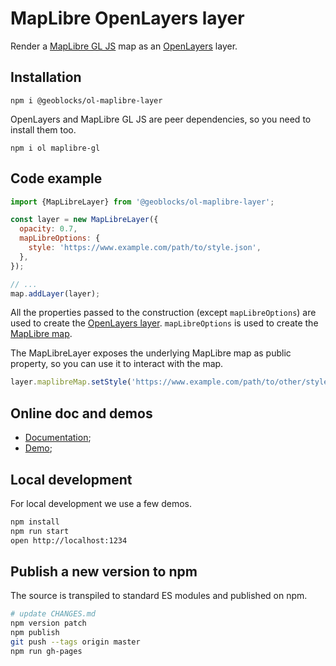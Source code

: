 # MapLibre OpenLayers layer

Render a [MapLibre GL JS](https://maplibre.org/projects/#js) map as an [OpenLayers](https://openlayers.org/) layer.

## Installation

```shell
npm i @geoblocks/ol-maplibre-layer
```

OpenLayers and MapLibre GL JS are peer dependencies, so you need to install them too.

```shell
npm i ol maplibre-gl
```

## Code example

```js
import {MapLibreLayer} from '@geoblocks/ol-maplibre-layer';

const layer = new MapLibreLayer({
  opacity: 0.7,
  mapLibreOptions: {
    style: 'https://www.example.com/path/to/style.json',
  },
});

// ...
map.addLayer(layer);
```

All the properties passed to the construction (except `mapLibreOptions`) are used to create the [OpenLayers layer](https://openlayers.org/en/latest/apidoc/module-ol_layer_Layer-Layer.html).
`mapLibreOptions` is used to create the [MapLibre map](https://maplibre.org/maplibre-gl-js-docs/api/map/).

The MapLibreLayer exposes the underlying MapLibre map as public property, so you can use it to interact with the map.

```js
layer.maplibreMap.setStyle('https://www.example.com/path/to/other/style.json');
```

## Online doc and demos

- [Documentation](https://geoblocks.github.io/ol-maplibre-layer/api/);
- [Demo](https://geoblocks.github.io/ol-maplibre-layer/demo.html);

## Local development

For local development we use a few demos.

```bash
npm install
npm run start
open http://localhost:1234
```

## Publish a new version to npm

The source is transpiled to standard ES modules and published on npm.

```bash
# update CHANGES.md
npm version patch
npm publish
git push --tags origin master
npm run gh-pages
```
